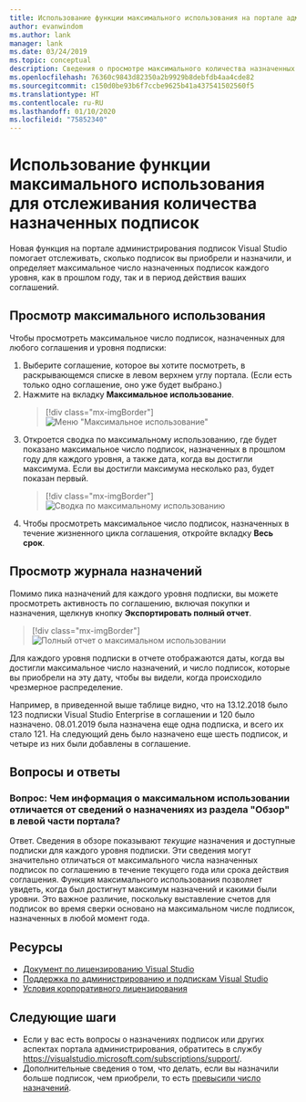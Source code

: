 ```yaml
---
title: Использование функции максимального использования на портале администрирования
author: evanwindom
ms.author: lank
manager: lank
ms.date: 03/24/2019
ms.topic: conceptual
description: Сведения о просмотре максимального количества назначенных подписок на портале администрирования
ms.openlocfilehash: 76360c9843d82350a2b9929b8debfdb4aa4cde82
ms.sourcegitcommit: c150d0be93b6f7ccbe9625b41a437541502560f5
ms.translationtype: HT
ms.contentlocale: ru-RU
ms.lasthandoff: 01/10/2020
ms.locfileid: "75852340"
---
```

# <a name="use-the-maximum-usage-feature-to-track-the-number-of-assigned-subscriptions"></a>Использование функции максимального использования для отслеживания количества назначенных подписок
Новая функция на портале администрирования подписок Visual Studio помогает отслеживать, сколько подписок вы приобрели и назначили, и определяет максимальное число назначенных подписок каждого уровня, как в прошлом году, так и в период действия ваших соглашений. 

## <a name="view-your-maximum-usage"></a>Просмотр максимального использования
Чтобы просмотреть максимальное число подписок, назначенных для любого соглашения и уровня подписки:
1. Выберите соглашение, которое вы хотите посмотреть, в раскрывающемся списке в левом верхнем углу портала. (Если есть только одно соглашение, оно уже будет выбрано.)
2. Нажмите на вкладку **Максимальное использование**.  
    > [!div class="mx-imgBorder"]
    > ![Меню "Максимальное использование"](_img/maximum-usage/maximum-usage-menu.png)
3. Откроется сводка по максимальному использованию, где будет показано максимальное число подписок, назначенных в прошлом году для каждого уровня, а также дата, когда вы достигли максимума.  Если вы достигли максимума несколько раз, будет показан первый. 
    > [!div class="mx-imgBorder"]
    > ![Сводка по максимальному использованию](_img/maximum-usage/maximum-usage-summary.png)
4. Чтобы просмотреть максимальное число подписок, назначенных в течение жизненного цикла соглашения, откройте вкладку **Весь срок**.

## <a name="view-your-assignment-history"></a>Просмотр журнала назначений
Помимо пика назначений для каждого уровня подписки, вы можете просмотреть активность по соглашению, включая покупки и назначения, щелкнув кнопку **Экспортировать полный отчет**.  

> [!div class="mx-imgBorder"]
> ![Полный отчет о максимальном использовании](_img/maximum-usage/maximum-usage-full-report.png)

Для каждого уровня подписки в отчете отображаются даты, когда вы достигли максимальное число назначений, и число подписок, которые вы приобрели на эту дату, чтобы вы видели, когда происходило чрезмерное распределение.  

Например, в приведенной выше таблице видно, что на 13.12.2018 было 123 подписки Visual Studio Enterprise в соглашении и 120 было назначено.  08.01.2019 была назначена еще одна подписка, и всего их стало 121.  На следующий день было назначено еще шесть подписок, и четыре из них были добавлены в соглашение.  

## <a name="frequently-asked-questions"></a>Вопросы и ответы
### <a name="q-how-is-the-information-in-the-maximum-usage-different-from-the-assignment-information-available-in-the-overview-section-on-the-left-side-of-the-portal"></a>Вопрос: Чем информация о максимальном использовании отличается от сведений о назначениях из раздела "Обзор" в левой части портала?
Ответ.  Сведения в обзоре показывают *текущие* назначения и доступные подписки для каждого уровня подписки.  Эти сведения могут значительно отличаться от максимального числа назначенных подписок по соглашению в течение текущего года или срока действия соглашения.  Функция максимального использования позволяет увидеть, когда был достигнут максимум назначений и какими были уровни.  Это важное различие, поскольку выставление счетов для подписок во время сверки основано на максимальном числе подписок, назначенных в любой момент года. 

## <a name="resources"></a>Ресурсы
- [Документ по лицензированию Visual Studio](https://visualstudio.microsoft.com/wp-content/uploads/2019/06/Visual-Studio-Licensing-Whitepaper-May-2019.pdf)
- [Поддержка по администрированию и подпискам Visual Studio](https://visualstudio.microsoft.com/support/support-overview-vs)
- [Условия корпоративного лицензирования](https://www.microsoft.com/licensing/product-licensing/products.aspx)

## <a name="next-steps"></a>Следующие шаги
- Если у вас есть вопросы о назначениях подписок или других аспектах портала администрирования, обратитесь в службу https://visualstudio.microsoft.com/subscriptions/support/. 
- Дополнительные сведения о том, что делать, если вы назначили больше подписок, чем приобрели, то есть [превысили число назначений](handle-overclaimed-license.md).

